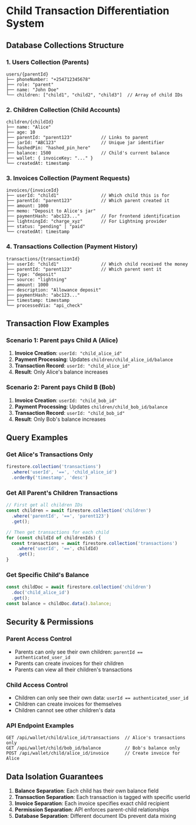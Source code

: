 # Child Transaction Differentiation System

## Database Collections Structure

### 1. Users Collection (Parents)
```
users/{parentId}
├── phoneNumber: "+254712345678"
├── role: "parent"
├── name: "John Doe"
└── children: ["child1", "child2", "child3"]  // Array of child IDs
```

### 2. Children Collection (Child Accounts)
```
children/{childId}
├── name: "Alice"
├── age: 10
├── parentId: "parent123"           // Links to parent
├── jarId: "ABC123"                 // Unique jar identifier
├── hashedPin: "hashed_pin_here"
├── balance: 1500                   // Child's current balance
├── wallet: { invoiceKey: "..." }
└── createdAt: timestamp
```

### 3. Invoices Collection (Payment Requests)
```
invoices/{invoiceId}
├── userId: "child1"                // Which child this is for
├── parentId: "parent123"           // Which parent created it
├── amount: 1000
├── memo: "Deposit to Alice's jar"
├── paymentHash: "abc123..."        // For frontend identification
├── lightningId: "charge_xyz"       // For Lightning provider
├── status: "pending" | "paid"
└── createdAt: timestamp
```

### 4. Transactions Collection (Payment History)
```
transactions/{transactionId}
├── userId: "child1"                // Which child received the money
├── parentId: "parent123"           // Which parent sent it
├── type: "deposit"
├── source: "lightning"
├── amount: 1000
├── description: "Allowance deposit"
├── paymentHash: "abc123..."
├── timestamp: timestamp
└── processedVia: "api_check"
```

## Transaction Flow Examples

### Scenario 1: Parent pays Child A (Alice)
1. **Invoice Creation**: `userId: "child_alice_id"`
2. **Payment Processing**: Updates `children/child_alice_id/balance`
3. **Transaction Record**: `userId: "child_alice_id"`
4. **Result**: Only Alice's balance increases

### Scenario 2: Parent pays Child B (Bob)
1. **Invoice Creation**: `userId: "child_bob_id"`
2. **Payment Processing**: Updates `children/child_bob_id/balance`
3. **Transaction Record**: `userId: "child_bob_id"`
4. **Result**: Only Bob's balance increases

## Query Examples

### Get Alice's Transactions Only
```javascript
firestore.collection('transactions')
  .where('userId', '==', 'child_alice_id')
  .orderBy('timestamp', 'desc')
```

### Get All Parent's Children Transactions
```javascript
// First get all children IDs
const children = await firestore.collection('children')
  .where('parentId', '==', 'parent123')
  .get();

// Then get transactions for each child
for (const childId of childrenIds) {
  const transactions = await firestore.collection('transactions')
    .where('userId', '==', childId)
    .get();
}
```

### Get Specific Child's Balance
```javascript
const childDoc = await firestore.collection('children')
  .doc('child_alice_id')
  .get();
const balance = childDoc.data().balance;
```

## Security & Permissions

### Parent Access Control
- Parents can only see their own children: `parentId == authenticated_user_id`
- Parents can create invoices for their children
- Parents can view all their children's transactions

### Child Access Control
- Children can only see their own data: `userId == authenticated_user_id`
- Children can create invoices for themselves
- Children cannot see other children's data

### API Endpoint Examples
```
GET /api/wallet/child/alice_id/transactions  // Alice's transactions only
GET /api/wallet/child/bob_id/balance         // Bob's balance only
POST /api/wallet/child/alice_id/invoice      // Create invoice for Alice
```

## Data Isolation Guarantees

1. **Balance Separation**: Each child has their own balance field
2. **Transaction Separation**: Each transaction is tagged with specific userId
3. **Invoice Separation**: Each invoice specifies exact child recipient
4. **Permission Separation**: API enforces parent-child relationships
5. **Database Separation**: Different document IDs prevent data mixing
